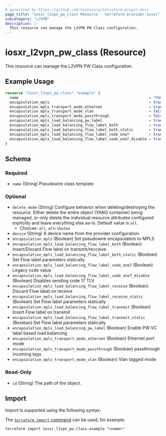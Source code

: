 ```yaml
---
# generated by https://github.com/hashicorp/terraform-plugin-docs
page_title: "iosxr_l2vpn_pw_class Resource - terraform-provider-iosxr"
subcategory: "L2VPN"
description: |-
  This resource can manage the L2VPN PW Class configuration.
---
```


# iosxr_l2vpn_pw_class (Resource)

This resource can manage the L2VPN PW Class configuration.

## Example Usage

```terraform
resource "iosxr_l2vpn_pw_class" "example" {
  name                                                           = "PWC1"
  encapsulation_mpls                                             = true
  encapsulation_mpls_transport_mode_ethernet                     = true
  encapsulation_mpls_transport_mode_vlan                         = false
  encapsulation_mpls_transport_mode_passthrough                  = false
  encapsulation_mpls_load_balancing_pw_label                     = true
  encapsulation_mpls_load_balancing_flow_label_both              = true
  encapsulation_mpls_load_balancing_flow_label_both_static       = true
  encapsulation_mpls_load_balancing_flow_label_code_one7         = true
  encapsulation_mpls_load_balancing_flow_label_code_one7_disable = true
}
```

<!-- schema generated by tfplugindocs -->
## Schema

### Required

- `name` (String) Pseudowire class template

### Optional

- `delete_mode` (String) Configure behavior when deleting/destroying the resource. Either delete the entire object (YANG container) being managed, or only delete the individual resource attributes configured explicitly and leave everything else as-is. Default value is `all`.
  - Choices: `all`, `attributes`
- `device` (String) A device name from the provider configuration.
- `encapsulation_mpls` (Boolean) Set pseudowire encapsulation to MPLS
- `encapsulation_mpls_load_balancing_flow_label_both` (Boolean) Insert/Discard Flow label on transmit/recceive
- `encapsulation_mpls_load_balancing_flow_label_both_static` (Boolean) Set Flow label parameters statically
- `encapsulation_mpls_load_balancing_flow_label_code_one7` (Boolean) Legacy code value
- `encapsulation_mpls_load_balancing_flow_label_code_one7_disable` (Boolean) Disables sending code 17 TLV
- `encapsulation_mpls_load_balancing_flow_label_receive` (Boolean) Discard Flow label on receive
- `encapsulation_mpls_load_balancing_flow_label_receive_static` (Boolean) Set Flow label parameters statically
- `encapsulation_mpls_load_balancing_flow_label_transmit` (Boolean) Insert Flow label on transmit
- `encapsulation_mpls_load_balancing_flow_label_transmit_static` (Boolean) Set Flow label parameters statically
- `encapsulation_mpls_load_balancing_pw_label` (Boolean) Enable PW VC label based load balancing
- `encapsulation_mpls_transport_mode_ethernet` (Boolean) Ethernet port mode
- `encapsulation_mpls_transport_mode_passthrough` (Boolean) passthrough incoming tags
- `encapsulation_mpls_transport_mode_vlan` (Boolean) Vlan tagged mode

### Read-Only

- `id` (String) The path of the object.

## Import

Import is supported using the following syntax:

The [`terraform import` command](https://developer.hashicorp.com/terraform/cli/commands/import) can be used, for example:

```shell
terraform import iosxr_l2vpn_pw_class.example "<name>"
```
